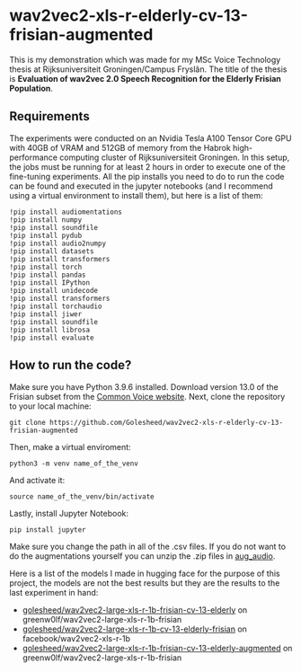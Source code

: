 # wav2vec2-xls-r-elderly-cv-13-frisian-augmented
This is my demonstration which was made for my MSc Voice Technology thesis at Rijksuniversiteit Groningen/Campus Fryslân. The title of the thesis is **Evaluation of wav2vec 2.0 Speech Recognition for the Elderly Frisian Population**.
## Requirements
The experiments were conducted on an Nvidia Tesla A100 Tensor Core GPU with 40GB of VRAM and 512GB of memory from the Habrok high-performance computing cluster of Rijksuniversiteit Groningen. In this setup, the jobs must be running for at least 2 hours in order to execute one of the fine-tuning experiments. All the pip installs you need to do to run the code can be found and executed in the jupyter notebooks (and I recommend using a virtual environment to install them), but here is a list of them:
```
!pip install audiomentations
!pip install numpy
!pip install soundfile
!pip install pydub
!pip install audio2numpy
!pip install datasets
!pip install transformers
!pip install torch
!pip install pandas
!pip install IPython
!pip install unidecode
!pip install transformers
!pip install torchaudio
!pip install jiwer
!pip install soundfile
!pip install librosa
!pip install evaluate
```


## How to run the code?
Make sure you have Python 3.9.6 installed. 
Download version 13.0 of the Frisian subset from the [Common Voice website](https://commonvoice.mozilla.org/en/datasets).
Next, clone the repository to your local machine:
```
git clone https://github.com/Golesheed/wav2vec2-xls-r-elderly-cv-13-frisian-augmented
``` 
Then, make a virtual enviroment:
```
python3 -m venv name_of_the_venv
```
And activate it:
```
source name_of_the_venv/bin/activate
```
Lastly, install Jupyter Notebook:
```
pip install jupyter
```
Make sure you change the path in all of the .csv files. If you do not want to do the augmentations yourself you can unzip the .zip files in [aug_audio](https://github.com/Golesheed/wav2vec2-xls-r-elderly-cv-13-frisian-augmented/tree/main/aug_audio).

Here is a list of the models I made in hugging face for the purpose of this project, the models are not the best results but they are the results to the last experiment in hand:
- [golesheed/wav2vec2-large-xls-r-1b-frisian-cv-13-elderly](https://huggingface.co/golesheed/wav2vec2-large-xls-r-1b-frisian-cv-13-elderly) on greenw0lf/wav2vec2-large-xls-r-1b-frisian
- [golesheed/wav2vec2-large-xls-r-1b-cv-13-elderly-frisian](https://huggingface.co/golesheed/wav2vec2-large-xls-r-1b-cv-13-elderly-frisian) on facebook/wav2vec2-xls-r-1b
- [golesheed/wav2vec2-large-xls-r-1b-frisian-cv-13-elderly-augmented](https://huggingface.co/golesheed/wav2vec2-large-xls-r-1b-frisian-cv-13-elderly-augmented) on greenw0lf/wav2vec2-large-xls-r-1b-frisian 
